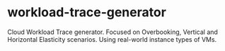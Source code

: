 # workload-trace-generator
Cloud Workload Trace generator.
Focused on Overbooking, Vertical and Horizontal Elasticity scenarios. Using real-world instance types of VMs.
